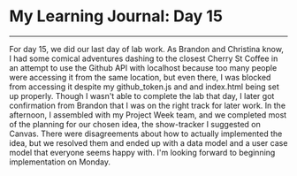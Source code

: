 # My Learning Journal: Day 15
*********************************************************************
For day 15, we did our last day of lab work. As Brandon and Christina know, I had some comical adventures dashing to the closest Cherry St Coffee in an attempt to use the Github API with localhost because too many people were accessing it from the same location, but even there, I was blocked from accessing it despite my github_token.js and and index.html being set up properly. Though I wasn't able to complete the lab that day, I later got confirmation from Brandon that I was on the right track for later work. In the afternoon, I assembled with my Project Week team, and we completed most of the planning for our chosen idea, the show-tracker I suggested on Canvas. There were disagreements about how to actually implemented the idea, but we resolved them and ended up with a data model and a user case model that everyone seems happy with. I'm looking forward to beginning implementation on Monday.
